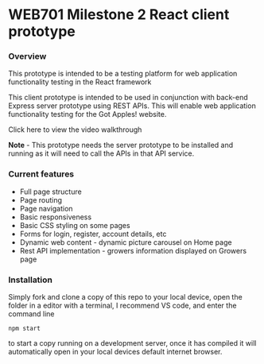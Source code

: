 # WEB701 Milestone 2 React client prototype

### Overview
This prototype is intended to be a testing platform for web application functionality testing in the React framework

This client prototype is intended to be used in conjunction with back-end Express server prototype using REST APIs.  This will enable web application functionality testing for the Got Apples! website. 

Click here to view the video walkthrough

<b>Note</b> - This prototype needs the server prototype to be installed and running as it will need to call the APIs in that API service.

### Current features
<ul>
  <li>Full page structure</li>
  <li>Page routing</li>
  <li>Page navigation</li>
  <li>Basic responsiveness</li>
  <li>Basic CSS styling on some pages</li>
  <li>Forms for login, register, account details, etc</li>
  <li>Dynamic web content - dynamic picture carousel on Home page</li> 
  <li>Rest API implementation - growers information displayed on Growers page</li>
</ul>

### Installation
Simply fork and clone a copy of this repo to your local device, open the folder in a editor with a terminal, I recommend VS code, and enter the command line 
```
npm start
```
to start a copy running on a development server, once it has compiled it will automatically open in your local devices default internet browser.





